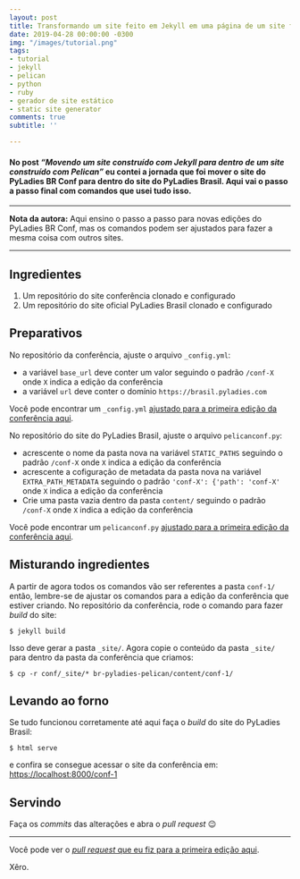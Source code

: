 ```yaml
---
layout: post
title: Transformando um site feito em Jekyll em uma página de um site feito em Pelican
date: 2019-04-28 00:00:00 -0300
img: "/images/tutorial.png"
tags:
- tutorial
- jekyll
- pelican
- python
- ruby
- gerador de site estático
- static site generator
comments: true
subtitle: ''

---
```

#### No post _“Movendo um site construído com Jekyll para dentro de um site construído com Pelican”_ eu contei a jornada que foi mover o site do PyLadies BR Conf para dentro do site do PyLadies Brasil. Aqui vai o passo a passo final com comandos que usei tudo isso.

***

**Nota da autora:** Aqui ensino o passo a passo para novas edições do PyLadies BR Conf, mas os comandos podem ser ajustados para fazer a mesma coisa com outros sites.

***

## Ingredientes

1. Um repositório do site conferência clonado e configurado
2. Um repositório do site oficial PyLadies Brasil clonado e configurado

## Preparativos

No repositório da conferência, ajuste o arquivo `_config.yml`:

* a variável `base_url` deve conter um valor seguindo o padrão `/conf-X` onde `X` indica a edição da conferência
* a variável `url` deve conter o domínio `https://brasil.pyladies.com`

Você pode encontrar um `_config.yml` [ajustado para a primeira edição da conferência aqui](https://github.com/pyladies-brazil/conf/blob/1eeb8e7ed0decbec5644677b7099fce9228b950b/_config.yml#L4-L5).

No repositório do site do PyLadies Brasil, ajuste o arquivo `pelicanconf.py`:

* acrescente o nome da pasta nova na variável `STATIC_PATHS` seguindo o padrão `/conf-X` onde `X` indica a edição da conferência
* acrescente a cofiguração de metadata da pasta nova na variável `EXTRA_PATH_METADATA` seguindo o padrão `'conf-X': {'path': 'conf-X'` onde `X` indica a edição da conferência
* Crie uma pasta vazia dentro da pasta `content/` seguindo o padrão `/conf-X` onde `X` indica a edição da conferência

Você pode encontrar um `pelicanconf.py` [ajustado para a primeira edição da conferência aqui](https://github.com/pyladies-brazil/br-pyladies-pelican/blob/3feaa42eb7096b3653d490494b3ef33f22887145/pelicanconf.py#L58-L72).

## Misturando ingredientes

A partir de agora todos os comandos vão ser referentes a pasta `conf-1/` então, lembre-se de ajustar os comandos para a edição da conferência que estiver criando. No repositório da conferência, rode o comando para fazer _build_ do site:

    $ jekyll build

Isso deve gerar a pasta `_site/`. Agora copie o conteúdo da pasta `_site/` para dentro da pasta da conferência que criamos:

    $ cp -r conf/_site/* br-pyladies-pelican/content/conf-1/

## Levando ao forno

Se tudo funcionou corretamente até aqui faça o _build_ do site do PyLadies Brasil:

    $ html serve

e confira se consegue acessar o site da conferência em: [https://localhost:8000/conf-1](https://localhost:8000/conf-1)

## Servindo

Faça os _commits_ das alterações e abra o _pull request_ 😉

***

Você pode ver o [_pull request_ que eu fiz para a primeira edição aqui](https://github.com/pyladies-brazil/br-pyladies-pelican/pull/237).

Xêro.